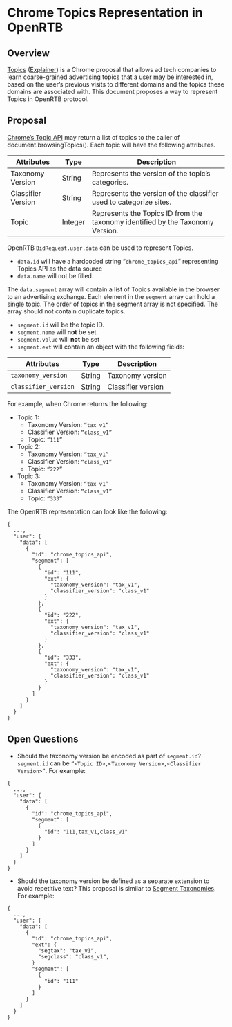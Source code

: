 # Chrome Topics Representation in OpenRTB

## Overview
[Topics](https://privacysandbox.com/intl/en_us/proposals/topics) ([Explainer](https://github.com/patcg-individual-drafts/topics)) is a Chrome proposal that allows ad tech companies to learn coarse-grained advertising topics that a user may be interested in, based on the user’s previous visits to different domains and the topics these domains are associated with. This document proposes a way to represent Topics in OpenRTB protocol.

## Proposal
[Chrome’s Topic API](https://privacysandbox.com/intl/en_us/proposals/topics) may return a list of topics to the caller of document.browsingTopics(). Each topic will have the following attributes.

| Attributes  | Type        | Description |
| ------------ | ----------- | ----------- |
| Taxonomy Version  | String       | Represents the version of the topic’s categories. |
| Classifier Version   | String        |  Represents the version of the classifier used to categorize sites. |
| Topic   | Integer        |  Represents the Topics ID from the taxonomy identified by the Taxonomy Version. |

OpenRTB `BidRequest.user.data` can be used to represent Topics.
- `data.id` will have a hardcoded string “`chrome_topics_api`” representing Topics API as the data source
- `data.name` will not be filled.

The `data.segment` array will contain a list of Topics available in the browser to an advertising exchange. Each element in the `segment` array can hold a single topic. The order of topics in the segment array is not specified. The array should not contain duplicate topics.
- `segment.id` will be the topic ID.
- `segment.name` will **not** be set
- `segment.value` will **not** be set
- `segment.ext` will contain an object with the following fields:

| Attributes  | Type        | Description |
| ------------ | ----------- | ----------- |
| `taxonomy_version`  | String       | Taxonomy version |
| `classifier_version`   | String        |  Classifier version |


For example, when Chrome returns the following:
- Topic 1:
  - Taxonomy Version: `“tax_v1”`
  - Classifier Version: `“class_v1”`
  - Topic: `“111”`
- Topic 2:
  - Taxonomy Version: `“tax_v1”`
  - Classifier Version: `“class_v1”`
  - Topic: `“222”`
- Topic 3:
  - Taxonomy Version: `“tax_v1”`
  - Classifier Version: `“class_v1”`
  - Topic: `“333”`

The OpenRTB representation can look like the following:

```
{
  ...,
  "user": {
    "data": [
      {
        "id": "chrome_topics_api",
        "segment": [
          {
            "id": "111",
            "ext": {
              "taxonomy_version": "tax_v1",
              "classifier_version": "class_v1"
            }
          },
          {
            "id": "222",
            "ext": {
              "taxonomy_version": "tax_v1",
              "classifier_version": "class_v1"
            }
          },
          {
            "id": "333",
            "ext": {
              "taxonomy_version": "tax_v1",
              "classifier_version": "class_v1"
            }
          }
        ]
      }
    ]
  }
}

```

## Open Questions
- Should the taxonomy version be encoded as part of `segment.id`? `segment.id` can be `“<Topic ID>,<Taxonomy Version>,<Classifier Version>”`. For example:

```
{
  ...,
  "user": {
    "data": [
      {
        "id": "chrome_topics_api",
        "segment": [
          {
            "id": "111,tax_v1,class_v1"
          }
        ]
      }
    ]
  }
}
```

- Should the taxonomy version be defined as a separate extension to avoid repetitive text? This proposal is similar to [Segment Taxonomies](https://github.com/InteractiveAdvertisingBureau/openrtb/blob/master/extensions/community_extensions/segtax.md). For example:

```
{
  ...,
  "user": {
    "data": [
      {
        "id": "chrome_topics_api",
        "ext": {
          "segtax": "tax_v1",
          "segclass": "class_v1",
        }
        "segment": [
          {
            "id": "111"
          }
        ]
      }
    ]
  }
}
```
